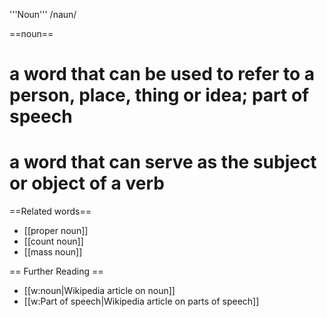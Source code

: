 '''Noun''' /naun/

==noun==
# a word that can be used to refer to a person, place, thing or idea; part of speech 
# a word that can serve as the subject or object of a verb

==Related words==
* [[proper noun]]
* [[count noun]]
* [[mass noun]]

== Further Reading ==
* [[w:noun|Wikipedia article on noun]]
* [[w:Part of speech|Wikipedia article on parts of speech]]